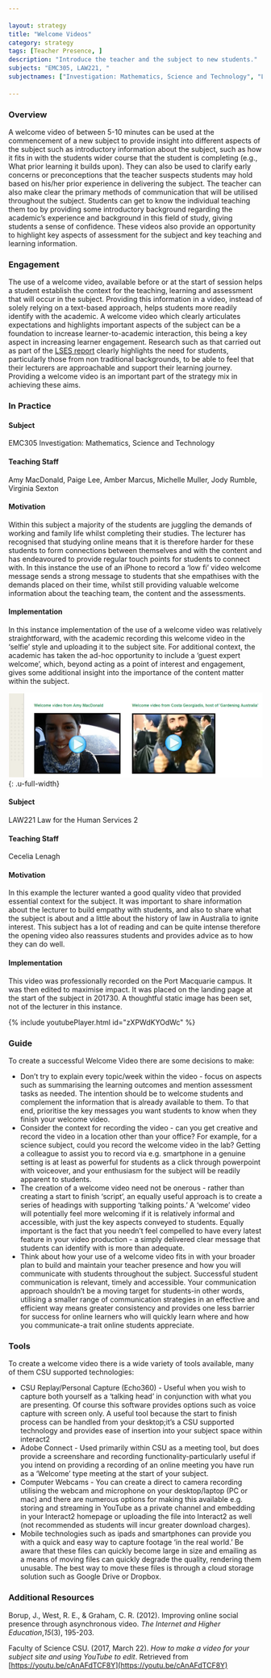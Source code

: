 ```yaml
---

layout: strategy
title: "Welcome Videos"
category: strategy
tags: [Teacher Presence, ]
description: "Introduce the teacher and the subject to new students."
subjects: "EMC305, LAW221, "
subjectnames: ["Investigation: Mathematics, Science and Technology", "Law for the Human Services 2", ]

---
```


### Overview

A welcome video of between 5-10 minutes can be used at the commencement of a new subject to provide insight into different aspects of the subject such as introductory information about the subject, such as how it fits in with the students wider course that the student is completing (e.g., What prior learning it builds upon). They can also be used to clarify early concerns or preconceptions that the teacher suspects students may hold based on his/her prior experience in delivering the subject. The teacher can also make clear the primary methods of communication that will be utilised throughout the subject. Students can get to know the individual teaching them too by providing some introductory background regarding the academic’s experience and background in this field of study, giving students a sense of confidence. These videos also provide an opportunity to highlight key aspects of assessment for the subject and key teaching and learning information.

### Engagement

The use of a welcome video, available before or at the start of session helps a student establish the context for the teaching, learning and assessment that will occur in the subject. Providing this information in a video, instead of solely relying on a text-based approach, helps students more readily identify with the academic. A welcome video which clearly articulates expectations and highlights important aspects of the subject can be a foundation to increase learner-to-academic interaction, this being a key aspect in increasing learner engagement. Research such as that carried out as part of the [LSES report](https://www.google.com.au/url?sa=t&rct=j&q=&esrc=s&source=web&cd=1&cad=rja&uact=8&ved=0ahUKEwifu5LL8vHNAhUEKJQKHdytAGYQFggdMAA&url=http%3A%2F%2Fwww.lowses.edu.au%2Fassets%2FALTC%2520LSES%2520Final%2520Report%25202012.pdf&usg=AFQjCNHXFHEZfr3ZJFvXP3FMhYkoJLOWbQ&sig2=PuMuohIhHQ2oXL3ZcdoeKg&bvm=bv.127178174,d.dGo) clearly highlights the need for students, particularly those from non traditional backgrounds, to be able to feel that their lecturers are approachable and support their learning journey. Providing a welcome video is an important part of the strategy mix in achieving these aims.

### In Practice
<div class="u-release practice" >

<div class="practice-item">
<div class="practice-content" markdown="1">

#### Subject

EMC305 Investigation: Mathematics, Science and Technology

#### Teaching Staff

Amy MacDonald, Paige Lee, Amber Marcus, Michelle Muller, Jody Rumble, Virginia Sexton

#### Motivation

Within this subject a majority of the students are juggling the demands of working and family life whilst completing their studies. The lecturer has recognised that studying online means that it is therefore harder for these students to form connections between themselves and with the content and has endeavoured to provide regular touch points for students to connect with. In this instance the use of an iPhone to record a ‘low fi’ video welcome message sends a strong message to students that she empathises with the demands placed on their time, whilst still providing valuable welcome information about the teaching team, the content and the assessments.

#### Implementation

In this instance implementation of the use of a welcome video was relatively straightforward, with the academic recording this welcome video in the ‘selfie’ style and uploading it to the subject site. For additional context, the academic has taken the ad-hoc opportunity to include a ‘guest expert welcome’, which, beyond acting as a point of interest and engagement, gives some additional insight into the importance of the content matter within the subject.

![Screenshot from subject site](../images/practices/Welcome-Videos-1.png){: .u-full-width}

</div>
</div>

<div class="practice-item">
<div class="practice-content" markdown="1">

#### Subject

LAW221 Law for the Human Services 2

#### Teaching Staff

Cecelia Lenagh

#### Motivation

In this example the lecturer wanted a good quality video that provided essential context for the subject. It was important to share information about the lecturer to build empathy with students, and also to share what the subject is about and a little about the history of law in Australia to ignite interest. This subject has a lot of reading and can be quite intense therefore the opening video also reassures students and provides advice as to how they can do well.

#### Implementation

This video was professionally recorded on the Port Macquarie campus. It was then edited to maximise impact. It was placed on the landing page at the start of the subject in 201730. A thoughtful static image has been set, not of the lecturer in this instance.

{% include youtubePlayer.html id="zXPWdKYOdWc" %}

</div>
</div>
</div>

### Guide

To create a successful Welcome Video there are some decisions to make:

* Don’t try to explain every topic/week within the video -  focus on aspects such as summarising the learning outcomes and mention assessment tasks as needed. The intention should be to welcome students and complement the information that is already available to them. To that end, prioritise the key messages you want students to know when they finish your welcome video.
* Consider the context for recording the video - can you get creative and record the video in a location other than your office? For example, for a science subject, could you record the welcome video in the lab? Getting a colleague to assist you to record via e.g. smartphone in a genuine setting is at least as powerful for students as a click through powerpoint with voiceover, and your enthusiasm for the subject will be readily apparent to students.
* The creation of a welcome video need not be onerous - rather than creating a start to finish ‘script’, an equally useful approach is to create a series of headings with supporting ‘talking points.’ A ‘welcome’ video will potentially feel more welcoming if it is relatively informal and accessible, with just the key aspects conveyed to students. Equally important is the fact that you needn’t feel compelled to have every latest feature in your video production - a simply delivered clear message that students can identify with is more than adequate.
* Think about how your use of a welcome video fits in with your broader plan to build and maintain your teacher presence and how you will communicate with students throughout the subject. Successful student communication is relevant, timely and accessible. Your communication approach shouldn’t be a moving target for students-in other words, utilising a smaller range of communication strategies in an effective and efficient way means greater consistency and provides one less barrier for success for online learners who will quickly learn where and how you communicate-a trait online students appreciate.

### Tools

To create a welcome video there is a wide variety of tools available, many of them CSU supported technologies:

* CSU Replay/Personal Capture (Echo360) - Useful when you wish to capture both yourself as a ‘talking head’ in conjunction with what you are presenting. Of course this software provides options such as voice capture with screen only. A useful tool because the start to finish process can be handled from your desktop;it’s a CSU supported technology and provides ease of insertion into your subject space within interact2
* Adobe Connect - Used primarily within CSU as a meeting tool, but does provide a screenshare and recording functionality-particularly useful if you intend on providing a recording of an online meeting you have run as a ‘Welcome’ type meeting at the start of your subject.
* Computer Webcams - You can create a direct to camera recording utilising the webcam and microphone on your desktop/laptop (PC or mac) and there are numerous options for making this available e.g. storing and streaming in YouTube as a private channel and embedding in your Interact2 homepage or uploading the file into Interact2 as well (not recommended as students will incur greater download charges).
* Mobile technologies such as ipads and smartphones can provide you with a quick and easy way to capture footage ‘in the real world.’ Be aware that these files can quickly become large in size and emailing as a means of moving files can quickly degrade the quality, rendering them unusable. The best way to move these files is through a cloud storage solution such as Google Drive or Dropbox.

### Additional Resources

<div class="apa-ref" markdown="1">

Borup, J., West, R. E., & Graham, C. R. (2012). Improving online social presence through asynchronous video. *The Internet and Higher Education*,*15*(3), 195-203.

Faculty of Science CSU. (2017, March 22). _How to make a video for your subject site and using YouTube to edit_. Retrieved from [https://youtu.be/cAnAFdTCF8Y](https://youtu.be/cAnAFdTCF8Y)

</div>
